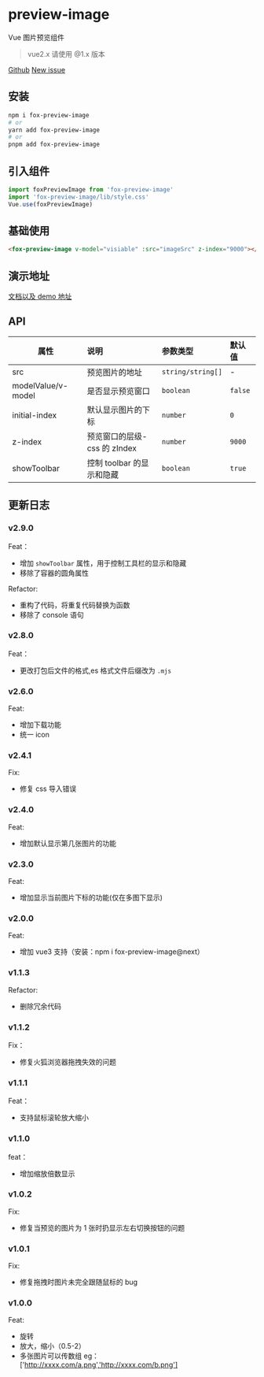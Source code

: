 # preview-image

Vue 图片预览组件

> vue2.x 请使用 @1.x 版本

[Github](https://github.com/GuoJikun/preview-image)
[New issue](https://github.com/GuoJikun/preview-image/issues/new)

## 安装

```bash
npm i fox-preview-image
# or
yarn add fox-preview-image
# or
pnpm add fox-preview-image
```

## 引入组件

```js
import foxPreviewImage from 'fox-preview-image'
import 'fox-preview-image/lib/style.css'
Vue.use(foxPreviewImage)
```

## 基础使用

```html
<fox-preview-image v-model="visiable" :src="imageSrc" z-index="9000"></fox-preview-image>
```

## 演示地址

[文档以及 demo 地址](https://docs.jikun.dev/components/preview-image.html)

## API

| 属性               | 说明                         | 参数类型          | 默认值  |
| ------------------ | :--------------------------- | :---------------- | :------ |
| src                | 预览图片的地址               | `string/string[]` | -       |
| modelValue/v-model | 是否显示预览窗口             | `boolean`         | `false` |
| initial-index      | 默认显示图片的下标           | `number`          | `0`     |
| z-index            | 预览窗口的层级-css 的 zIndex | `number`          | `9000`  |
| showToolbar        | 控制 toolbar 的显示和隐藏    | `boolean`         | `true`  |

## 更新日志

### v2.9.0

Feat：

-   增加 `showToolbar` 属性，用于控制工具栏的显示和隐藏
-   移除了容器的圆角属性

Refactor:

-   重构了代码，将重复代码替换为函数
-   移除了 console 语句

### v2.8.0

Feat：

-   更改打包后文件的格式,es 格式文件后缀改为 `.mjs`

### v2.6.0

Feat:

-   增加下载功能
-   统一 icon

### v2.4.1

Fix:

-   修复 css 导入错误

### v2.4.0

Feat:

-   增加默认显示第几张图片的功能

### v2.3.0

Feat:

-   增加显示当前图片下标的功能(仅在多图下显示)

### v2.0.0

Feat:

-   增加 vue3 支持（安装：npm i fox-preview-image@next）

### v1.1.3

Refactor:

-   删除冗余代码

### v1.1.2

Fix：

-   修复火狐浏览器拖拽失效的问题

### v1.1.1

Feat：

-   支持鼠标滚轮放大缩小

### v1.1.0

feat：

-   增加缩放倍数显示

### v1.0.2

Fix:

-   修复当预览的图片为 1 张时扔显示左右切换按钮的问题

### v1.0.1

Fix:

-   修复拖拽时图片未完全跟随鼠标的 bug

### v1.0.0

Feat:

-   旋转
-   放大，缩小（0.5-2）
-   多张图片可以传数组 eg：['http://xxxx.com/a.png','http://xxxx.com/b.png']
